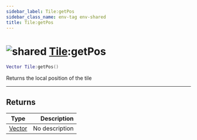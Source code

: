 ```yaml
---
sidebar_label: Tile:getPos
sidebar_class_name: env-tag env-shared
title: Tile:getPos
---
```


# <img src='/img/wiki/shared.png' alt='shared' data-tag='env-tag' /> [Tile](../tile/README.md):getPos

```lua
Vector Tile:getPos()
```

Returns the local position of the tile<br/>

-----------------
## Returns

| Type   | Description |
| ------ | ----------: |
| [Vector](../vector/README.md) | No description |

